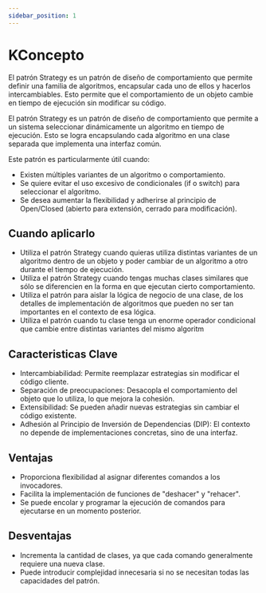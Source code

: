 ```yaml
---
sidebar_position: 1
---
```


# KConcepto

El patrón Strategy es un patrón de diseño de comportamiento que permite definir una familia de algoritmos, encapsular cada uno de ellos y hacerlos intercambiables. Esto permite que el comportamiento de un objeto cambie en tiempo de ejecución sin modificar su código.

El patrón Strategy es un patrón de diseño de comportamiento que permite a un sistema seleccionar dinámicamente un algoritmo en tiempo de ejecución. Esto se logra encapsulando cada algoritmo en una clase separada que implementa una interfaz común.

Este patrón es particularmente útil cuando:
- Existen múltiples variantes de un algoritmo o comportamiento.
- Se quiere evitar el uso excesivo de condicionales (if o switch) para seleccionar el algoritmo.
- Se desea aumentar la flexibilidad y adherirse al principio de Open/Closed (abierto para extensión, cerrado para modificación).

## Cuando aplicarlo
- Utiliza el patrón Strategy cuando quieras utiliza distintas variantes de un algoritmo dentro de un objeto y poder cambiar de un algoritmo a otro durante el tiempo de ejecución.
- Utiliza el patrón Strategy cuando tengas muchas clases similares que sólo se diferencien en la forma en que ejecutan cierto comportamiento.
- Utiliza el patrón para aislar la lógica de negocio de una clase, de los detalles de implementación de algoritmos que pueden no ser tan importantes en el contexto de esa lógica.
- Utiliza el patrón cuando tu clase tenga un enorme operador condicional que cambie entre distintas variantes del mismo algoritm

## Caracteristicas Clave
- Intercambiabilidad: Permite reemplazar estrategias sin modificar el código cliente.
- Separación de preocupaciones: Desacopla el comportamiento del objeto que lo utiliza, lo que mejora la cohesión.
- Extensibilidad: Se pueden añadir nuevas estrategias sin cambiar el código existente.
- Adhesión al Principio de Inversión de Dependencias (DIP): El contexto no depende de implementaciones concretas, sino de una interfaz.

## Ventajas
- Proporciona flexibilidad al asignar diferentes comandos a los invocadores.
- Facilita la implementación de funciones de "deshacer" y "rehacer".
- Se puede encolar y programar la ejecución de comandos para ejecutarse en un momento posterior.

## Desventajas
- Incrementa la cantidad de clases, ya que cada comando generalmente requiere una nueva clase.
- Puede introducir complejidad innecesaria si no se necesitan todas las capacidades del patrón.
